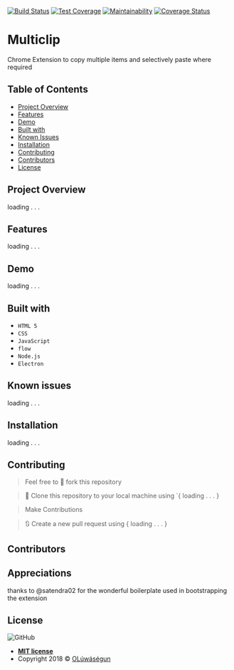 [![Build Status](https://travis-ci.org/Oluwasegun-AA/MultiClip.svg?branch=develop)](https://travis-ci.org/Oluwasegun-AA/MultiClip) [![Test Coverage](https://api.codeclimate.com/v1/badges/1fbfa35eda4362cfeefd/test_coverage)](https://codeclimate.com/github/Oluwasegun-AA/MultiClip/test_coverage) [![Maintainability](https://api.codeclimate.com/v1/badges/1fbfa35eda4362cfeefd/maintainability)](https://codeclimate.com/github/Oluwasegun-AA/MultiClip/maintainability) [![Coverage Status](https://coveralls.io/repos/github/Oluwasegun-AA/MultiClip/badge.svg?branch=develop)](https://coveralls.io/github/Oluwasegun-AA/MultiClip?branch=develop)

# Multiclip
Chrome Extension to copy multiple items and selectively paste where required

## Table of Contents
* [Project Overview](#Project-Overview)
* [Features](#Features)
* [Demo](#demo)
* [Built with](#built-with)
* [Known Issues](#Known-issues)
* [Installation](#Installation)
* [Contributing](#contributing)
* [Contributors](#Contributors)
* [License](#License)

## Project Overview
loading . . .

## Features
loading . . .

## Demo
loading . . .

## Built with
- `HTML 5`
- `CSS`
- `JavaScript`
- `flow`
- `Node.js`
- `Electron`

## Known issues
loading . . .

## Installation
loading . . .

## Contributing
>  Feel free to 🍴 fork this repository

>  👯 Clone this repository to your local machine using `{ loading . . . }

> Make Contributions

> 🔃 Create a new pull request using   { loading . . . }

## Contributors

## Appreciations

thanks to @satendra02 for the wonderful boilerplate used in bootstrapping the extension

## License
![GitHub](https://img.shields.io/github/license/mashape/apistatus.svg)

- **[MIT license]()**
- Copyright 2018 © <a href="https://twitter.com/Oluwasegun_AA" target="_blank">OLúwáségun</a>

